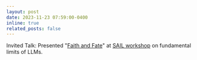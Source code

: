 ```yaml
---
layout: post
date: 2023-11-23 07:59:00-0400
inline: true
related_posts: false
---
```


Invited Talk: Presented "[Faith and Fate](https://arxiv.org/abs/2305.18654)" at [SAIL workshop](https://sites.google.com/view/sail-ws-llms/program) on fundamental limits of LLMs.



